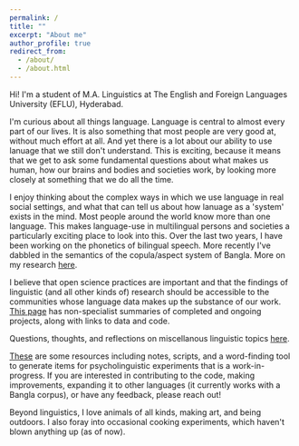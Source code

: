 ```yaml
---
permalink: /
title: ""
excerpt: "About me"
author_profile: true
redirect_from: 
  - /about/
  - /about.html
---
```


Hi! I'm a student of M.A. Linguistics at The English and Foreign Languages University (EFLU), Hyderabad.

I'm curious about all things language. Language is central to almost every part of our lives. It is also something that most people are very good at, without much effort at all. And yet there is a lot about our ability to use lanuage that we still don't understand. This is exciting, because it means that we get to ask some fundamental questions about what makes us human, how our brains and bodies and societies work, by looking more closely at something that we do all the time. 

I enjoy thinking about the complex ways in which we use language in real social settings, and what that can tell us about how lanuage as a 'system' exists in the mind. Most people around the world know more than one language. This makes language-use in multilingual persons and societies a particularly exciting place to look into this. Over the last two years, I have been working on the phonetics of bilingual speech. More recently I've dabbled in the semantics of the copula/aspect system of Bangla. More on my research [here](portfolio.html).

I believe that open science practices are important and that the findings of linguistic (and all other kinds of) research should be accessible to the communities whose language data makes up the substance of our work. [This page](portfolio.html) has non-specialist summaries of completed and ongoing projects, along with links to data and code.

Questions, thoughts, and reflections on miscellanous linguistic topics [here](year-archive.html).

[These](portfolio.html) are some resources including notes, scripts, and a word-finding tool to generate items for psycholinguistic experiments that is a work-in-progress. If you are interested in contributing to the code, making improvements, expanding it to other languages (it currently works with a Bangla corpus), or have any feedback, please reach out!

Beyond linguistics, I love animals of all kinds, making art, and being outdoors. I also foray into occasional cooking experiments, which haven't blown anything up (as of now).
